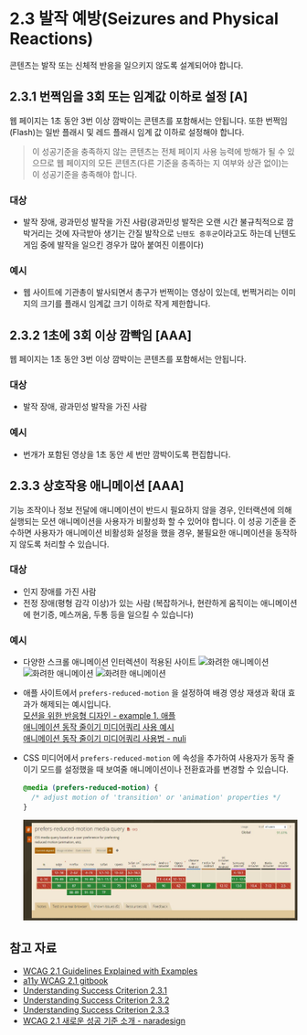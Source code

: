 # 2.3 발작 예방(Seizures and Physical Reactions)

콘텐츠는 발작 또는 신체적 반응을 일으키지 않도록 설계되어야 합니다.

## 2.3.1 번쩍임을 3회 또는 임계값 이하로 설정 [A]

웹 페이지는 1초 동안 3번 이상 깜박이는 콘텐츠를 포함해서는 안됩니다. 또한 번쩍임(Flash)는 일반 플래시 및 레드 플래시 임계 값 이하로 설정해야 합니다.

> 이 성공기준을 충족하지 않는 콘텐츠는 전체 페이지 사용 능력에 방해가 될 수 있으므로 웹 페이지의 모든 콘텐츠(다른 기준을 충족하는 지 여부와 상관 없이)는 이 성공기준을 충족해야 합니다.

### 대상

- 발작 장애, 광과민성 발작을 가진 사람(광과민성 발작은 오랜 시간 불규칙적으로 깜박거리는 것에 자극받아 생기는 간질 발작으로 `닌텐도 증후군`이라고도 하는데 닌텐도 게임 중에 발작을 일으킨 경우가 많아 붙여진 이름이다)

### 예시

- 웹 사이트에 기관총이 발사되면서 총구가 번쩍이는 영상이 있는데, 번쩍거리는 이미지의 크기를 플래시 임계값 크기 이하로 작게 제한합니다.

## 2.3.2 1초에 3회 이상 깜빡임 [AAA]

웹 페이지는 1초 동안 3번 이상 깜박이는 콘텐츠를 포함해서는 안됩니다.

### 대상

- 발작 장애, 광과민성 발작을 가진 사람

### 예시

- 번개가 포함된 영상을 1초 동안 세 번만 깜박이도록 편집합니다.

## 2.3.3 상호작용 애니메이션 [AAA]

기능 조작이나 정보 전달에 애니메이션이 반드시 필요하지 않을 경우, 인터랙션에 의해 실행되는 모션 애니메이션을 사용자가 비활성화 할 수 있어야 합니다. 이 성공 기준을 준수하면 사용자가 애니메이션 비활성화 설정을 했을 경우, 불필요한 애니메이션을 동작하지 않도록 처리할 수 있습니다.

### 대상

- 인지 장애를 가진 사람
- 전정 장애(평형 감각 이상)가 있는 사람 (복잡하거나, 현란하게 움직이는 애니메이션에 현기증, 메스꺼움, 두통 등을 일으킬 수 있습니다)

### 예시

- 다양한 스크롤 애니메이션 인터렉션이 적용된 사이트
  ![화려한 애니메이션](https://miro.medium.com/max/700/1*3VDcdpH1BjYPCRSJg4Koyw.gif)
  ![화려한 애니메이션](https://miro.medium.com/max/540/1*dkph4axQGLfPwIfI9K5hCg.gif)
  ![화려한 애니메이션](https://miro.medium.com/max/700/1*HFpNEQrptkmEHlVBs3kUXw.gif)

- 애플 사이트에서 `prefers-reduced-motion` 을 설정하여 배경 영상 재생과 확대 효과가 해제되는 예시입니다.  
  [모션을 위한 반응형 디자인 - example 1. 애플](https://webkit.org/blog/7551/responsive-design-for-motion/#using-reduce-motion-on-the-web)  
  [애니메이션 동작 줄이기 미디어쿼리 사용 예시](https://webkit.org/blog-files/prefers-reduced-motion/prm.htm)  
  [애니메이션 동작 줄이기 미디어쿼리 사용법 - nuli](https://nuli.navercorp.com/community/article/1132982)

- CSS 미디어에서 `prefers-reduced-motion` 에 속성을 추가하여 사용자가 동작 줄이기 모드를 설정했을 때 보여줄 애니메이션이나 전환효과를 변경할 수 있습니다.

  ```css
  @media (prefers-reduced-motion) {
    /* adjust motion of 'transition' or 'animation' properties */
  }
  ```

  ![prefers-reduced-motion 미디어쿼리 브라우저 호환성 표](./img/caniuse.JPG)

## 참고 자료

- [WCAG 2.1 Guidelines Explained with Examples](https://www.c2experience.com/blog/wcag-21-guidelines-explained-with-examples)
- [a11y WCAG 2.1 gitbook](https://a11y.gitbook.io/wcag/2-operable/2.1-keyboard-accessible)
- [Understanding Success Criterion 2.3.1](https://www.w3.org/WAI/WCAG21/Understanding/three-flashes-or-below-threshold.html)
- [Understanding Success Criterion 2.3.2](https://www.w3.org/WAI/WCAG21/Understanding/three-flashes.html)
- [Understanding Success Criterion 2.3.3](https://www.w3.org/WAI/WCAG21/Understanding/animation-from-interactions.html)
- [WCAG 2.1 새로운 성공 기준 소개 - naradesign](https://naradesign.github.io/wcag-2.1.html)
